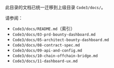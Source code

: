 此目录的文档已统一迁移到上级目录 `Code3/docs/`。

请参阅：
- `Code3/docs/README.md`（索引）
- `Code3/docs/03-prd-bounty-dashboard.md`
- `Code3/docs/05-architect-bounty-dashboard.md`
- `Code3/docs/08-contract-spec.md`
- `Code3/docs/09-api-and-config.md`
- `Code3/docs/10-chain-offchain-bridge.md`
- `Code3/docs/11-dashboard-ux.md`

